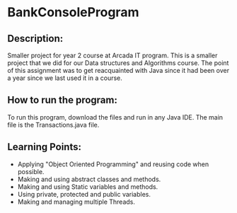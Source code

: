 # BankConsoleProgram
## Description:

Smaller project for year 2 course at Arcada IT program.
This is a smaller project that we did for our Data structures and Algorithms course.
The point of this assignment was to get reacquainted with Java since it had been over a year since we last used it in a course.

## How to run the program:

To run this program, download the files and run in any Java IDE. The main file is the Transactions.java file.



## Learning Points:

- Applying "Object Oriented Programming" and reusing code when possible.
- Making and using abstract classes and methods.
- Making and using Static variables and methods.
- Using private, protected and public variables.
- Making and managing multiple Threads.
